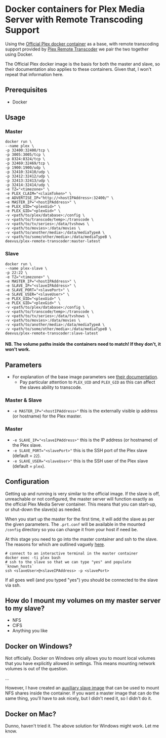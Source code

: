 # Docker containers for Plex Media Server with Remote Transcoding Support

Using the [Official Plex docker container](https://github.com/plexinc/pms-docker/) as a base,
with remote transcoding support provided by [Plex Remote Transcoder](https://github.com/wnielson/Plex-Remote-Transcoder)
we pair the two together using Docker. 

The Official Plex docker image is the basis for both the master and slave, so their documentation also applies to these containers.
Given that, I won't repeat that information here.

## Prerequisites

- Docker

## Usage

### Master

```
docker run \
--name plex \
-p 32400:32400/tcp \
-p 3005:3005/tcp \
-p 8324:8324/tcp \
-p 32469:32469/tcp \
-p 1900:1900/udp \
-p 32410:32410/udp \
-p 32412:32412/udp \
-p 32413:32413/udp \
-p 32414:32414/udp \
-e TZ="<timezone>" \
-e PLEX_CLAIM="<claimToken>" \
-e ADVERTISE_IP="http://<hostIPAddress>:32400/" \
-e MASTER_IP="<hostIPAddress>" \
-e PLEX_UID="<plexUid>" \
-e PLEX_GID="<plexGid>" \
-v <path/to/plex/database>:/config \
-v <path/to/transcode/temp>:/transcode \
-v <path/to/tv/series>:/data/tvshows \
-v <path/to/movies>:/data/movies \
-v <path/to/another/media>:/data/mediaTypeA \
-v <path/to/some/other/media>:/data/mediaTypeB \
deevus/plex-remote-transcoder:master-latest
```

### Slave

```
docker run \
--name plex-slave \
-p 22:22 \
-e TZ="<timezone>" \
-e MASTER_IP="<hostIPAddress>" \
-e SLAVE_IP="<slaveIPAddress>" \
-e SLAVE_PORT="<slavePort>" \
-e SLAVE_USER="<slaveUser>" \
-e PLEX_UID="<plexUid>" \
-e PLEX_GID="<plexGid>" \
-v <path/to/plex/database>:/config \
-v <path/to/transcode/temp>:/transcode \
-v <path/to/tv/series>:/data/tvshows \
-v <path/to/movies>:/data/movies \
-v <path/to/another/media>:/data/mediaTypeA \
-v <path/to/some/other/media>:/data/mediaTypeB \
deevus/plex-remote-transcoder:slave-latest
```

#### NB. The volume paths inside the containers need to match! If they don't, it won't work. 

## Parameters

- For explanation of the base image parameters see [their documentation](https://github.com/plexinc/pms-docker/).
  - Pay particular attention to `PLEX_UID` and `PLEX_GID` as this can affect the slaves ability to transcode. 

### Master & Slave

- `-e MASTER_IP="<hostIPAddress>"` this is the externally visible ip address (or hostname) for the Plex master.

### Master

- `-e SLAVE_IP="<slaveIPAddress>"` this is the IP address (or hostname) of the Plex slave. 
- `-e SLAVE_PORT="<slavePort>"` this is the SSH port of the Plex slave (default = `22`).
- `-e SLAVE_USER="<slaveUser>"` this is the SSH user of the Plex slave (default = `plex`).

## Configuration

Getting up and running is very similar to the official image. 
If the slave is off, unreachable or not configured, the master server
will function exactly as the official Plex Media Server container. 
This means that you can start-up, or shut-down the slave(s) as needed.

When you start up the master for the first time, it will add the slave as per the given parameters. 
The `.prt.conf` will be available in the mounted `/config` directory so you can change it from your
host if need be.

At this stage you need to go into the master container and ssh to the slave. 
The reasons for which are outlined vaguely [here](https://github.com/wnielson/Plex-Remote-Transcoder/wiki/Ubuntu-Install). 

```
# connect to an interactive terminal in the master container
docker exec -ti plex bash
# ssh to the slave so that we can type "yes" and populate `known_hosts`
ssh <slaveUser>@<slaveIPAddress> -p <slavePort>
```

If all goes well (and you typed "yes") you should be connected to the slave via ssh. 

## How do I mount my volumes on my master server to my slave?

- NFS
- CIFS
- Anything you like

## Docker on Windows?

Not officially. Docker on Windows only allows you to mount local volumes that you have explicitly allowed in settings. 
This means mounting network volumes is out of the question.

...

However, I have created an [auxiliary slave image](https://github.com/deevus/docker-plex-remote-transcoder-nfs) 
that can be used to mount NFS shares inside the container. If you want a master image that can do the same thing, 
you'll have to ask nicely, but I didn't need it, so I didn't do it. 

## Docker on Mac?

Dunno, haven't tried it. The above solution for Windows might work. Let me know. 
